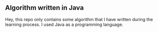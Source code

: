 ## Algorithm written in Java

Hey, this repo only contains some algorithm that I have written during the learning process.
I used Java as a programming language.